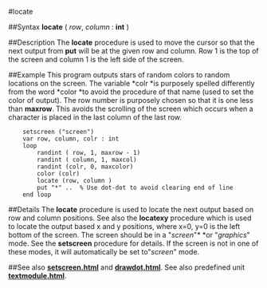
#locate

##Syntax
**locate** ( *row*, *column* : **int** )



##Description
The **locate** procedure is used to move the cursor so that the next output from **put** will be at the given row and column. Row 1 is the top of the screen and column 1 is the left side of the screen.



##Example
This program outputs stars of random colors to random locations on the screen. The variable *colr *is purposely spelled differently from the word *color *to avoid the procedure of that name (used to set the color of output). The row number is purposely chosen so that it is one less than **maxrow**. This avoids the scrolling of the screen which occurs when a character is placed in the last column of the last row.


        setscreen ("screen")
        var row, column, colr : int
        loop
            randint ( row, 1, maxrow - 1)
            randint ( column, 1, maxcol)
            randint (colr, 0, maxcolor)
            color (colr)
            locate (row, column )
            put "*" ..  % Use dot-dot to avoid clearing end of line
        end loop
##Details
The **locate** procedure is used to locate the next output based on row and column positions. See also the **locatexy** procedure which is used to locate the output based x and y positions, where x=0, y=0 is the left bottom of the screen.
The screen should be in a "*screen*"* *or "*graphics*" mode. See the **setscreen** procedure for details. If the screen is not in one of these modes, it will automatically be set to"*screen*" mode.



##See also
**[setscreen.html](setscreen)** and **[drawdot.html](drawdot)**.
See also predefined unit **[textmodule.html](Text)**.



